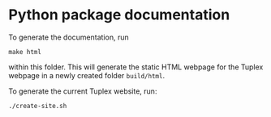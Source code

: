 # Python package documentation

To generate the documentation, run
```
make html
```
within this folder. This will generate the static HTML webpage for the Tuplex webpage in a newly created folder `build/html`.

To generate the current Tuplex website, run:

```
./create-site.sh
```
